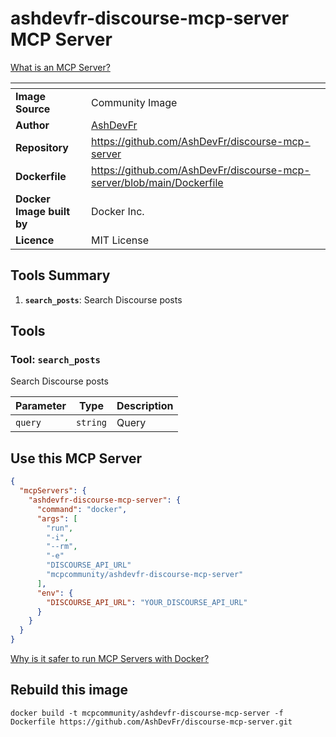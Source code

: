 # ashdevfr-discourse-mcp-server MCP Server



[What is an MCP Server?](https://www.anthropic.com/news/model-context-protocol)

| <!-- --> | <!-- --> |
|-----------|---------|
| **Image Source** | Community Image |
| **Author** | [AshDevFr](https://github.com/AshDevFr) |
| **Repository** | https://github.com/AshDevFr/discourse-mcp-server |
| **Dockerfile** | https://github.com/AshDevFr/discourse-mcp-server/blob/main/Dockerfile |
| **Docker Image built by** | Docker Inc. |
| **Licence** | MIT License |

## Tools Summary

 1. **`search_posts`**: Search Discourse posts

## Tools

### Tool: **`search_posts`**

Search Discourse posts

| Parameter | Type | Description |
| - | - | - |
| `query` | `string` | Query |

## Use this MCP Server

```json
{
  "mcpServers": {
    "ashdevfr-discourse-mcp-server": {
      "command": "docker",
      "args": [
        "run",
        "-i",
        "--rm",
        "-e"
        "DISCOURSE_API_URL"
        "mcpcommunity/ashdevfr-discourse-mcp-server"
      ],
      "env": {
        "DISCOURSE_API_URL": "YOUR_DISCOURSE_API_URL"
      }
    }
  }
}
```

[Why is it safer to run MCP Servers with Docker?](https://www.docker.com/blog/the-model-context-protocol-simplifying-building-ai-apps-with-anthropic-claude-desktop-and-docker/)

## Rebuild this image

```console
docker build -t mcpcommunity/ashdevfr-discourse-mcp-server -f Dockerfile https://github.com/AshDevFr/discourse-mcp-server.git
```

